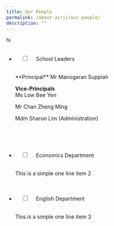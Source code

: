 ```yaml
---
title: Our People
permalink: /about-asrjc/our-people/
description: ""
---
```

hi 

<ul class="jekyllcodex_accordion">  
  <li>  
    <input type="checkbox" id="accordion1">  
    <label for="accordion1">School Leaders</label>  
    <div>  
      <p>**Principal**  
Mr Manogaran Suppiah

**Vice-Principals**  
Ms Low Bee Yen

Mr Chan Zheng Ming

Mdm Sharon Lim (Administration)</p>  
    </div>  
</li>
	  <li>  
    <input type="checkbox" id="accordion2">  
    <label for="accordion2">Economics Department</label>  
    <div>  
      <p>This is a simple one line item 2</p>  
    </div>  
</li>
	  <li>  
    <input type="checkbox" id="accordion3">  
    <label for="accordion3">English Department</label>  
    <div>  
      <p>This is a simple one line item 3</p>  
    </div>  
</li>
</ul>